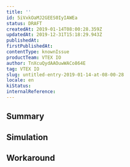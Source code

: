 ```yaml
---
title: ''
id: 5iVxkOaMJ2GEES0IyIAWEa
status: DRAFT
createdAt: 2019-01-14T08:00:28.359Z
updatedAt: 2019-12-31T15:18:29.943Z
publishedAt: 
firstPublishedAt: 
contentType: knownIssue
productTeam: VTEX IO
author: TnXcuQydAAOuwWACo864E
tag: VTEX IO
slug: untitled-entry-2019-01-14-at-08-00-28
locale: en
kiStatus: 
internalReference: 
---
```


## Summary



## Simulation



## Workaround



